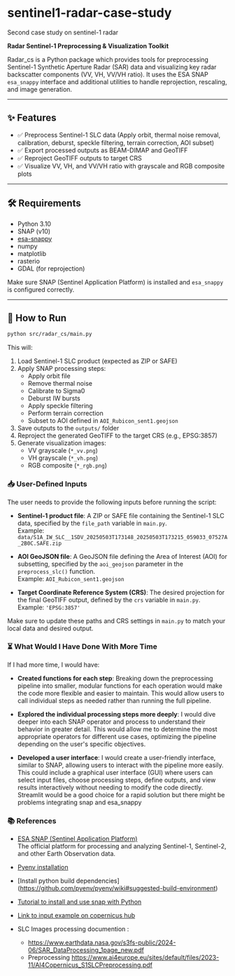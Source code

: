 # sentinel1-radar-case-study
Second case study on sentinel-1 radar

**Radar Sentinel-1 Preprocessing & Visualization Toolkit**

Radar_cs is a Python package which provides tools for preprocessing Sentinel-1 Synthetic Aperture Radar (SAR) data and visualizing key radar backscatter components (VV, VH, VV/VH ratio). It uses the ESA SNAP `esa_snappy` interface and additional utilities to handle reprojection, rescaling, and image generation.

---

## ✨ Features

- ✅ Preprocess Sentinel-1 SLC data (Apply orbit, thermal noise removal, calibration, deburst, speckle filtering, terrain correction, AOI subset)
- ✅ Export processed outputs as BEAM-DIMAP and GeoTIFF
- ✅ Reproject GeoTIFF outputs to target CRS
- ✅ Visualize VV, VH, and VV/VH ratio with grayscale and RGB composite plots

---

## 🛠 Requirements

- Python 3.10
- SNAP (v10)
- [esa-snappy](https://step.esa.int/main/toolboxes/snap/)  
- numpy  
- matplotlib  
- rasterio  
- GDAL (for reprojection)

Make sure SNAP (Sentinel Application Platform) is installed and `esa_snappy` is configured correctly.

---

## 🚀 How to Run

```bash
python src/radar_cs/main.py
```

This will:

1. Load Sentinel-1 SLC product (expected as ZIP or SAFE)
2. Apply SNAP processing steps:
   - Apply orbit file
   - Remove thermal noise
   - Calibrate to Sigma0
   - Deburst IW bursts
   - Apply speckle filtering
   - Perform terrain correction
   - Subset to AOI defined in `AOI_Rubicon_sent1.geojson`
3. Save outputs to the `outputs/` folder
4. Reproject the generated GeoTIFF to the target CRS (e.g., EPSG:3857)
5. Generate visualization images:
   - VV grayscale (`*_vv.png`)
   - VH grayscale (`*_vh.png`)
   - RGB composite (`*_rgb.png`)

### 📥 User-Defined Inputs

The user needs to provide the following inputs before running the script:

- **Sentinel-1 product file**: A ZIP or SAFE file containing the Sentinel-1 SLC data, specified by the `file_path` variable in `main.py`.  
  Example: `data/S1A_IW_SLC__1SDV_20250503T173148_20250503T173215_059033_07527A_2B0C.SAFE.zip`

- **AOI GeoJSON file**: A GeoJSON file defining the Area of Interest (AOI) for subsetting, specified by the `aoi_geojson` parameter in the `preprocess_slc()` function.  
  Example: `AOI_Rubicon_sent1.geojson`

- **Target Coordinate Reference System (CRS)**: The desired projection for the final GeoTIFF output, defined by the `crs` variable in `main.py`.  
  Example: `'EPSG:3857'`

Make sure to update these paths and CRS settings in `main.py` to match your local data and desired output.

### ⏳ What Would I Have Done With More Time

If I had more time, I would have:

- **Created functions for each step**: Breaking down the preprocessing pipeline into smaller, modular functions for each operation would make the code more flexible and easier to maintain. This would allow users to call individual steps as needed rather than running the full pipeline.
  
- **Explored the individual processing steps more deeply**: I would dive deeper into each SNAP operator and process to understand their behavior in greater detail. This would allow me to determine the most appropriate operators for different use cases, optimizing the pipeline depending on the user's specific objectives.

- **Developed a user interface**: I would create a user-friendly interface, similar to SNAP, allowing users to interact with the pipeline more easily. This could include a graphical user interface (GUI) where users can select input files, choose processing steps, define outputs, and view results interactively without needing to modify the code directly. Streamlit would be a good choice for a rapid solution but there might be problems integrating snap and esa_snappy

### 📚 References

- [ESA SNAP (Sentinel Application Platform)](https://step.esa.int/main/toolboxes/snap/)  
  The official platform for processing and analyzing Sentinel-1, Sentinel-2, and other Earth Observation data.
- [Pyenv installation](https://github.com/pyenv/pyenv?tab=readme-ov-file)
- [Install python build dependencies] (https://github.com/pyenv/pyenv/wiki#suggested-build-environment)
- [Tutorial to install and use snap with Python](https://senbox.atlassian.net/wiki/spaces/SNAP/pages/19300362/How+to+use+the+SNAP+API+from+Python)
- [Link to input example on copernicus hub](https://browser.dataspace.copernicus.eu/?zoom=8&lat=45.773&lng=7.33956&themeId=MONITORING&visualizationUrl=U2FsdGVkX1%2FzK44xhqmSHnCy4Qkufk1FyTJjW9Iug5QHc0VAr9oRwvAPl3%2BUcDhJlHDp9ZNB82SfLTQuAlQ7CR%2Fjtb6BLqCT5PE3f89mu7TbARPTkZKoz0%2FUydVdaiVo&datasetId=S2_L2A_CDAS)

- SLC Images processing documention :
   - https://www.earthdata.nasa.gov/s3fs-public/2024-06/SAR_DataProcessing_1page_new.pdf
   - Preprocessing https://www.ai4europe.eu/sites/default/files/2023-11/AI4Copernicus_S1SLCPreprocessing.pdf

